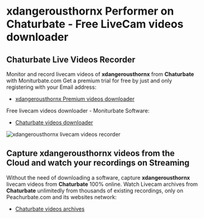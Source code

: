 # xdangerousthornx Performer on Chaturbate - Free LiveCam videos downloader

## Chaturbate Live Videos Recorder

Monitor and record livecam videos of **xdangerousthornx** from **Chaturbate** with Moniturbate.com
Get a premium trial for free by just and only registering with your Email address:
* [xdangerousthornx Premium videos downloader](https://moniturbate.com/request-demo-licence-key.html)

Free livecam videos downloader - Moniturbate Software:
* [Chaturbate videos downloader](https://moniturbate.com/moniturbate-download-software.html)

![xdangerousthornx livecam videos recorder](https://peachurnet.com/templates/moniturbate-software.png)


## Capture xdangerousthornx videos from the Cloud and watch your recordings on Streaming

Without the need of downloading a software, capture **xdangerousthornx** livecam videos from **Chaturbate** 100% online.
Watch Livecam archives from **Chaturbate** unlimitedly from thousands of existing recordings, only on Peachurbate.com and its websites network:
* [Chaturbate videos archives](https://peachurnet.com/)